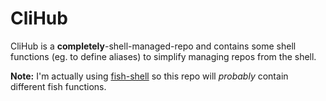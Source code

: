 # CliHub
CliHub is a **completely**-shell-managed-repo and contains some shell functions (eg. to define aliases) to simplify managing repos from the shell.    

**Note:** I'm actually using [fish-shell](https://fishshell.com/) so this repo will *probably* contain different fish functions.
